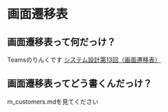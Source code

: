 # 画面遷移表

## 画面遷移表って何だっけ？
Teamsのりんくです
[システム設計第13回（画面遷移表）](https://asojukustudent.sharepoint.com/sites/SD2DEF_abcc21/DocLib/%E3%82%B7%E3%82%B9%E3%83%86%E3%83%A0%E8%A8%AD%E8%A8%88%E7%AC%AC13%E5%9B%9E%EF%BC%88%E7%94%BB%E9%9D%A2%E9%81%B7%E7%A7%BB%E8%A1%A8%EF%BC%89.ppsx)

## 画面遷移表ってどう書くんだっけ？
m_customers.mdを見てください

